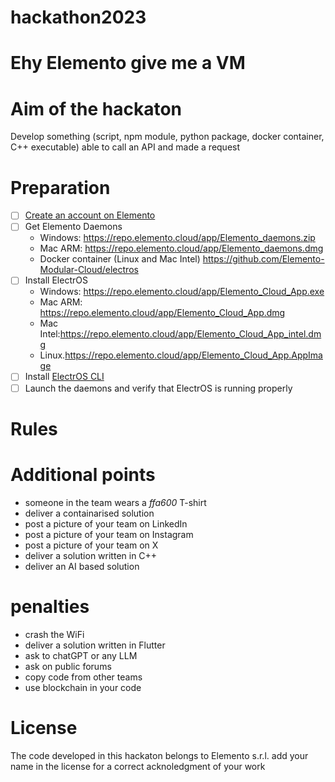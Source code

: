 # hackathon2023

# Ehy Elemento give me a VM

# Aim of the hackaton

Develop something (script, npm module, python package, docker container, C++ executable) able to call an API and made a request

# Preparation

- [ ] [Create an account on Elemento](https://www.elemento.cloud/forms/sign-in)
- [ ] Get Elemento Daemons 
    - Windows: https://repo.elemento.cloud/app/Elemento_daemons.zip
    - Mac ARM: https://repo.elemento.cloud/app/Elemento_daemons.dmg
    - Docker container (Linux and Mac Intel) https://github.com/Elemento-Modular-Cloud/electros
- [ ] Install ElectrOS 
    - Windows: https://repo.elemento.cloud/app/Elemento_Cloud_App.exe
    - Mac ARM: https://repo.elemento.cloud/app/Elemento_Cloud_App.dmg
    - Mac Intel:https://repo.elemento.cloud/app/Elemento_Cloud_App_intel.dmg
    - Linux.https://repo.elemento.cloud/app/Elemento_Cloud_App.AppImage
- [ ] Install [ElectrOS CLI](https://pypi.org/project/elemento-cli)
- [ ] Launch the daemons and verify that ElectrOS is running properly

# Rules

# Additional points
- someone in the team wears a *ffa600* T-shirt
- deliver a containarised solution
- post a picture of your team on LinkedIn
- post a picture of your team on Instagram
- post a picture of your team on X
- deliver a solution written in C++
- deliver an AI based solution

# penalties
- crash the WiFi
- deliver a solution written in Flutter
- ask to chatGPT or any LLM
- ask on public forums
- copy code from other teams
- use blockchain in your code

# License
The code developed in this hackaton belongs to Elemento s.r.l. add your name in the license for a correct acknoledgment of your work

